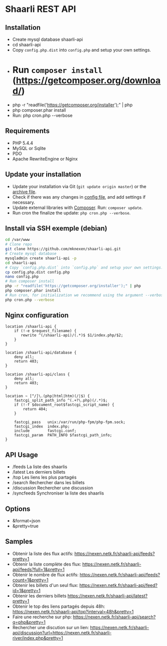 Shaarli REST API
======

## Installation
* Create mysql database shaarli-api
* cd shaarli-api
* Copy `config.php.dist` into `config.php` and setup your own settings.
* # Run `composer install` (https://getcomposer.org/download/)
* php -r "readfile('https://getcomposer.org/installer');" | php
* php composer.phar install
* Run: php cron.php --verbose

## Requirements
* PHP 5.4.4
* MySQL or Sqlite
* PDO
* Apache RewriteEngine or Nginx

## Update your installation
* Update your installation via Git (`git update origin master`) or the [archive file](archive/master.zip).
* Check if there was any changes in [config file](blob/master/config.php.dist), and add settings if necessary.
* Update external libraries with [Composer](https://getcomposer.org/download/). Run: `composer update`.
* Run cron the finalize the update: `php cron.php --verbose`.

## Install via SSH exemple (debian)
```bash
cd /var/www
# Clone repo
git clone https://github.com/mknexen/shaarli-api.git
# Create mysql database
mysqladmin create shaarli-api -p
cd shaarli-api
# Copy `config.php.dist` into `config.php` and setup your own settings.
cp config.php.dist config.php
nano config.php
# Run composer install
php -r "readfile('https://getcomposer.org/installer');" | php
php composer.phar install
# Run cron, for initialization we recommend using the argument --verbose (or -v) to be sure everything working fine
php cron.php --verbose
```

## Nginx configuration
```
location /shaarli-api {
    if (!-e $request_filename) {
       rewrite ^(/shaarli-api)/(.*)$ $1/index.php/$2;
    }
}

location /shaarli-api/database {
    deny all;
    return 403;
}

location /shaarli-api/class {
    deny all;
    return 403;
}

location ~ [^/]\.(php|html|htm)(/|$) {
    fastcgi_split_path_info ^(.+?\.php)(/.*)$;
    if (!-f $document_root$fastcgi_script_name) {
        return 404;
    }

    fastcgi_pass   unix:/var/run/php-fpm/php-fpm.sock;
    fastcgi_index  index.php;
    include        fastcgi.conf;
    fastcgi_param  PATH_INFO $fastcgi_path_info;
}
```

## API Usage
* /feeds La liste des shaarlis
* /latest Les derniers billets
* /top Les liens les plus partagés
* /search Rechercher dans les billets
* /discussion Rechercher une discussion
* /syncfeeds Synchroniser la liste des shaarlis

## Options
* &format=json
* &pretty=true

## Samples
* Obtenir la liste des flux actifs: https://nexen.netk.fr/shaarli-api/feeds?pretty=1
* Obtenir la liste complète des flux: https://nexen.netk.fr/shaarli-api/feeds?full=1&pretty=1
* Obtenir le nombre de flux actifs: https://nexen.netk.fr/shaarli-api/feeds?count=1&pretty=1
* Obtenir les billets d'un seul flux: https://nexen.netk.fr/shaarli-api/feed?id=1&pretty=1
* Obtenir les derniers billets https://nexen.netk.fr/shaarli-api/latest?pretty=1
* Obtenir le top des liens partagés depuis 48h: https://nexen.netk.fr/shaarli-api/top?interval=48h&pretty=1
* Faire une recherche sur php: https://nexen.netk.fr/shaarli-api/search?q=php&pretty=1
* Rechercher une discution sur un lien: https://nexen.netk.fr/shaarli-api/discussion?url=https://nexen.netk.fr/shaarli-river/index.php&pretty=1
